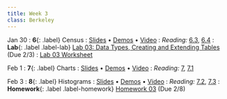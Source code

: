 ```yaml
---
title: Week 3
class: Berkeley
---
```


Jan 30
: **6**{: .label} Census
  : [Slides](https://docs.google.com/presentation/d/1zrkXiJqsh2Bxcx0XG2SJr-M54kw8KNDoQqUgM9C9nr0/edit?usp=sharing) &#8226; [Demos](https://data8.datahub.berkeley.edu/hub/user-redirect/git-pull?repo=https%3A%2F%2Fgithub.com%2Fdata-8%2Fmaterials-sp23&urlpath=retro%2Ftree%2Fmaterials-sp23%2Flec%2Flec06.ipynb&branch=main) &#8226; [Video](https://youtu.be/GGhxFWd4mWc)
: *Reading:* [6.3](https://inferentialthinking.com/chapters/06/3/Example_Population_Trends.html), [6.4](https://inferentialthinking.com/chapters/06/4/Example_Sex_Ratios.html)
: **Lab**{: .label .label-lab} [Lab 03: Data Types, Creating and Extending Tables](https://data8.datahub.berkeley.edu/hub/user-redirect/git-pull?repo=https%3A%2F%2Fgithub.com%2Fdata-8%2Fmaterials-sp23&urlpath=retro%2Ftree%2Fmaterials-sp23%2Fmaterials%2Fsp23%2Flab%2Flab03%2Flab03.ipynb&branch=main) (Due 2/3)
  : [Lab 03 Worksheet](https://drive.google.com/file/d/1ltECbZVtNusb8JXhM5ytYHLtAICEkNFb/view?usp=sharing)

Feb 1
: **7**{: .label} Charts
  : [Slides](https://docs.google.com/presentation/d/1JkcP9R8KhFWKtSvkNzycso0VAoY92arVcV9qyRraodk/edit?usp=sharing) &#8226; [Demos](https://data8.datahub.berkeley.edu/hub/user-redirect/git-pull?repo=https%3A%2F%2Fgithub.com%2Fdata-8%2Fmaterials-sp23&urlpath=retro%2Ftree%2Fmaterials-sp23%2Flec%2Flec07.ipynb&branch=main)  &#8226; [Video](https://youtu.be/o2WNBFB1Sv8)
: *Reading:* [7](https://inferentialthinking.com/chapters/07/Visualization.html), [7.1](https://inferentialthinking.com/chapters/07/1/Visualizing_Categorical_Distributions.html)

Feb 3
: **8**{: .label} Histograms
  : [Slides](https://docs.google.com/presentation/d/1GdP1KONtXGX3ckbOhckUOoJjzPchBrgLliyTXf9iAjg/edit?usp=sharing) &#8226; [Demos](https://data8.datahub.berkeley.edu/hub/user-redirect/git-pull?repo=https%3A%2F%2Fgithub.com%2Fdata-8%2Fmaterials-sp23&urlpath=retro%2Ftree%2Fmaterials-sp23%2Flec%2Flec08.ipynb&branch=main) &#8226; [Video](#)
: *Reading:* [7.2](https://inferentialthinking.com/chapters/07/2/Visualizing_Numerical_Distributions.html), [7.3](https://inferentialthinking.com/chapters/07/3/Overlaid_Graphs.html)
: **Homework**{: .label .label-homework} [Homework 03](https://data8.datahub.berkeley.edu/hub/user-redirect/git-pull?repo=https%3A%2F%2Fgithub.com%2Fdata-8%2Fmaterials-sp23&urlpath=retro%2Ftree%2Fmaterials-sp23%2Fmaterials%2Fsp23%2Fhw%2Fhw03%2Fhw03.ipynb&branch=main) (Due 2/8)

